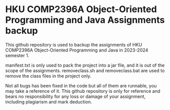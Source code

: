 # HKU COMP2396A Object-Oriented Programming and Java Assignments backup

This github repository is used to backup the assignments of HKU COMP2396A Object-Oriented Programming and Java in 2023-2024 semester 1.

manifest.txt is only used to pack the project into a jar file, and it is out of the scope of the assignments.
removeclass.sh and removeclass.bat are used to remove the class files in the project only.

Not all bugs has been fixed in the code but all of them are runnable, you may take a reference of it.
This github repository is only for reference and bears no responsibility for any loss or damage of your assignment, including plagiarism and mark deduction.